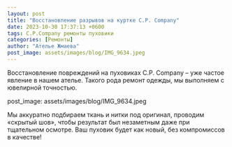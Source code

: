 ```yaml
---
layout: post
title: "Восстановление разрывов на куртке C.P. Company"
date: 2023-10-30 17:37:13 +0600
tags: C.P.Company ремонты пуховики
categories: [Ремонты]
author: "Ателье Жмаева"
post_image: assets/images/blog/IMG_9634.jpeg
---
```


Восстановление повреждений на пуховиках C.P. Company – уже частое явление в нашем ателье. Такого рода ремонт одежды, мы выполняем с ювелирной точностью.

post_image: assets/images/blog/IMG_9634.jpeg

Мы аккуратно подбираем ткань и нитки под оригинал, проводим «скрытый шов», чтобы результат был незаметным даже при тщательном осмотре. Ваш пуховик будет как новый, без компромиссов в качестве!
